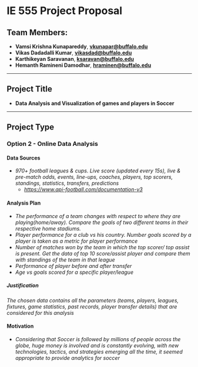 # IE 555 Project Proposal

## Team Members:  
- **Vamsi Krishna Kunapareddy**, **vkunapar@buffalo.edu**
- **Vikas Dadadalli Kumar**, **vikasdad@buffalo.edu**
- **Karthikeyan Saravanan**, **ksaravan@buffalo.edu**
- **Hemanth Ramineni Damodhar**, **hraminen@buffalo.edu**


---

## Project Title

- **Data Analysis and Visualization of games and players in Soccer**

--- 

## Project Type

### Option 2 - Online Data Analysis

#### Data Sources
- *970+ football leagues & cups. Live score (updated every 15s), live & pre-match odds, events, line-ups, coaches, players, top scorers, standings, statistics, transfers, predictions*
    - *https://www.api-football.com/documentation-v3*

#### Analysis Plan
- *The performance of a team changes with respect to where they are playing(home/away). Compare the goals of two different teams in their respective home stadiums.*
- *Player performance for a club vs his country. Number goals scored by a player is taken as a metric for player performance*
- *Number of matches won by the team in which the top scorer/ top assist is present. Get the data of top 10 score/assist player and compare them with standings of the team in that league*
- *Performance of player before and after transfer*
- *Age vs goals scored for a specific player/league*
##### Justification
   *The chosen data contains all the parameters (teams, players, leagues, fixtures, game statistics, past records, player transfer details) that are considered for this analysis*

#### Motivation
- *Considering that Soccer is followed by millions of people across the globe, huge money is involved and is constantly evolving, with new technologies, tactics, and strategies emerging all the time, it seemed appropriate to provide analytics for soccer*

